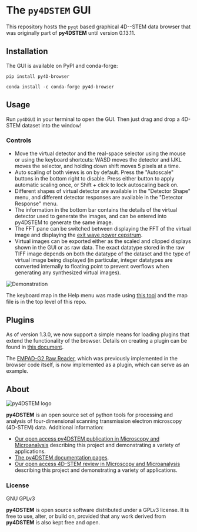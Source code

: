 
# The `py4DSTEM` GUI

This repository hosts the `pyqt` based graphical 4D--STEM data browser that was originally part of **py4DSTEM** until version 0.13.11.

## Installation
The GUI is available on PyPI and conda-forge:

`pip install py4D-browser`

`conda install -c conda-forge py4d-browser`


## Usage
Run `py4DGUI` in your terminal to open the GUI. Then just drag and drop a 4D-STEM dataset into the window!

### Controls
* Move the virtual detector and the real-space selector using the mouse or using the keyboard shortcuts: WASD moves the detector and IJKL moves the selector, and holding down shift moves 5 pixels at a time.
* Auto scaling of both views is on by default. Press the "Autoscale" buttons in the bottom right to disable. Press either button to apply automatic scaling once, or Shift + click to lock autoscaling back on.
* Different shapes of virtual detector are available in the "Detector Shape" menu, and different detector responses are available in the "Detector Response" menu.
* The information in the bottom bar contains the details of the virtual detector used to generate the images, and can be entered into py4DSTEM to generate the same image.
* The FFT pane can be switched between displaying the FFT of the virtual image and displaying the [exit wave power cepstrum](https://doi.org/10.1016/j.ultramic.2020.112994).
* Virtual images can be exported either as the scaled and clipped displays shown in the GUI or as raw data. The exact datatype stored in the raw TIFF image depends on both the datatype of the dataset and the type of virtual image being displayed (in particular, integer datatypes are converted internally to floating point to prevent overflows when generating any synthesized virtual images).

![Demonstration](/images/demo.gif)

The keyboard map in the Help menu was made using [this tool](https://archie-adams.github.io/keyboard-shortcut-map-maker/) and the map file is in the top level of this repo.

## Plugins

As of version 1.3.0, we now support a simple means for loading plugins that extend the functionality of the browser. Details on creating a plugin can be found in [this document](PLUGINS.md).

The [EMPAD-G2 Raw Reader](https://github.com/sezelt/empad2), which was previously implemented in the browser code itself, is now implemented as a plugin, which can serve as an example.

## About

![py4DSTEM logo](/images/py4DSTEM_logo.png)

**py4DSTEM** is an open source set of python tools for processing and analysis of four-dimensional scanning transmission electron microscopy (4D-STEM) data. Additional information:

- [Our open access py4DSTEM publication in Microscopy and Microanalysis](https://doi.org/10.1017/S1431927621000477) describing this project and demonstrating a variety of applications.
- [The py4DSTEM documentation pages](https://py4dstem.readthedocs.io/en/latest/index.html).
- [Our open access 4D-STEM review in Microscopy and Microanalysis](https://doi.org/10.1017/S1431927619000497) describing this project and demonstrating a variety of applications.


### License

GNU GPLv3

**py4DSTEM** is open source software distributed under a GPLv3 license.
It is free to use, alter, or build on, provided that any work derived from **py4DSTEM** is also kept free and open.

